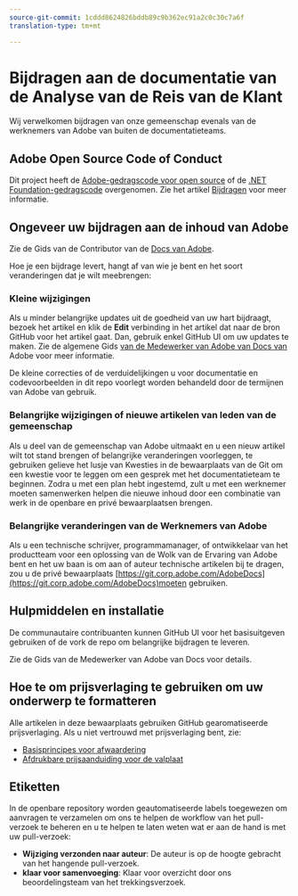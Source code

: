 ```yaml
---
source-git-commit: 1cddd8624826bddb89c9b362ec91a2c0c30c7a6f
translation-type: tm+mt

---
```

# Bijdragen aan de documentatie van de Analyse van de Reis van de Klant

Wij verwelkomen bijdragen van onze gemeenschap evenals van de werknemers van Adobe van buiten de documentatieteams.

## Adobe Open Source Code of Conduct

Dit project heeft de [Adobe-gedragscode voor open source](code-of-conduct.md) of de [.NET Foundation-gedragscode](https://dotnetfoundation.org/code-of-conduct) overgenomen. Zie het artikel [Bijdragen](contributing.md) voor meer informatie.

## Ongeveer uw bijdragen aan de inhoud van Adobe

Zie de Gids van de Contributor van de [Docs van Adobe](https://docs.adobe.com/content/help/en/contributor/contributor-guide/introduction.html).

Hoe je een bijdrage levert, hangt af van wie je bent en het soort veranderingen dat je wilt meebrengen:

### Kleine wijzigingen

Als u minder belangrijke updates uit de goedheid van uw hart bijdraagt, bezoek het artikel en klik de **Edit** verbinding in het artikel dat naar de bron GitHub voor het artikel gaat. Dan, gebruik enkel GitHub UI om uw updates te maken. Zie de algemene Gids [van de Medewerker van Adobe van Docs van](https://docs.adobe.com/content/help/en/contributor/contributor-guide/introduction.html) Adobe voor meer informatie.

De kleine correcties of de verduidelijkingen u voor documentatie en codevoorbeelden in dit repo voorlegt worden behandeld door de termijnen van Adobe van gebruik.

### Belangrijke wijzigingen of nieuwe artikelen van leden van de gemeenschap

Als u deel van de gemeenschap van Adobe uitmaakt en u een nieuw artikel wilt tot stand brengen of belangrijke veranderingen voorleggen, te gebruiken gelieve het lusje van Kwesties in de bewaarplaats van de Git om een kwestie voor te leggen om een gesprek met het documentatieteam te beginnen. Zodra u met een plan hebt ingestemd, zult u met een werknemer moeten samenwerken helpen die nieuwe inhoud door een combinatie van werk in de openbare en privé bewaarplaatsen brengen.

<!--
If you submit a pull request with significant changes to documentation and code examples, you'll see a message in the pull request asking you to submit an online contribution license agreement (CLA). We need you to complete the online form before we can review your pull request.
-->

### Belangrijke veranderingen van de Werknemers van Adobe

Als u een technische schrijver, programmamanager, of ontwikkelaar van het productteam voor een oplossing van de Wolk van de Ervaring van Adobe bent en het uw baan is om aan of auteur technische artikelen bij te dragen, zou u de privé bewaarplaats [https://git.corp.adobe.com/AdobeDocs](https://git.corp.adobe.com/AdobeDocs)moeten gebruiken. <!--Employees from other parts of the Adobe world should use the public repo for minor updates.-->

## Hulpmiddelen en installatie

De communautaire contribuanten kunnen GitHub UI voor het basisuitgeven gebruiken of de vork de repo om belangrijke bijdragen te leveren.

Zie de Gids [](https://docs.adobe.com/content/help/en/contributor/contributor-guide/introduction.html) van de Medewerker van Adobe van Docs voor details.

## Hoe te om prijsverlaging te gebruiken om uw onderwerp te formatteren

Alle artikelen in deze bewaarplaats gebruiken GitHub gearomatiseerde prijsverlaging. Als u niet vertrouwd met prijsverlaging bent, zie:

* [Basisprincipes voor afwaardering](https://help.github.com/articles/markdown-basics/)
* [Afdrukbare prijsaanduiding voor de valplaat](https://guides.github.com/pdfs/markdown-cheatsheet-online.pdf)

## Etiketten

In de openbare repository worden geautomatiseerde labels toegewezen om aanvragen te verzamelen om ons te helpen de workflow van het pull-verzoek te beheren en u te helpen te laten weten wat er aan de hand is met uw pull-verzoek:

* **Wijziging verzonden naar auteur**: De auteur is op de hoogte gebracht van het hangende pull-verzoek.
* **klaar voor samenvoeging**: Klaar voor overzicht door ons beoordelingsteam van het trekkingsverzoek.
